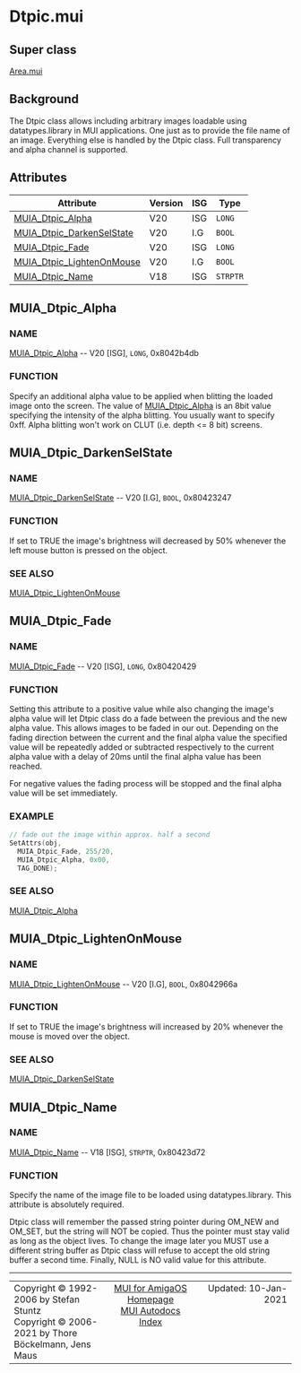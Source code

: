 # Dtpic.mui
## Super class
[Area.mui](MUI_Area.md)
## Background
The Dtpic class allows including arbitrary images loadable using
datatypes.library in MUI applications. One just as to provide the file name
of an image. Everything else is handled by the Dtpic class. Full
transparency and alpha channel is supported.
## Attributes
Attribute|Version|ISG|Type
---------|-------|---|----
[MUIA_Dtpic_Alpha](MUI_Dtpic.md/#MUIA_Dtpic_Alpha)|V20|ISG|`LONG`
[MUIA_Dtpic_DarkenSelState](MUI_Dtpic.md/#MUIA_Dtpic_DarkenSelState)|V20|I.G|`BOOL`
[MUIA_Dtpic_Fade](MUI_Dtpic.md/#MUIA_Dtpic_Fade)|V20|ISG|`LONG`
[MUIA_Dtpic_LightenOnMouse](MUI_Dtpic.md/#MUIA_Dtpic_LightenOnMouse)|V20|I.G|`BOOL`
[MUIA_Dtpic_Name](MUI_Dtpic.md/#MUIA_Dtpic_Name)|V18|ISG|`STRPTR`

## MUIA_Dtpic_Alpha
### NAME
[MUIA_Dtpic_Alpha](MUI_Dtpic.md/#MUIA_Dtpic_Alpha) -- V20 [ISG], `LONG`, 0x8042b4db

### FUNCTION
Specify an additional alpha value to be applied when blitting the loaded
image onto the screen. The value of [MUIA_Dtpic_Alpha](MUI_Dtpic.md/#MUIA_Dtpic_Alpha) is an 8bit value
specifying the intensity of the alpha blitting. You usually want to specify
0xff. Alpha blitting won't work on CLUT (i.e. depth <= 8 bit) screens.

## MUIA_Dtpic_DarkenSelState
### NAME
[MUIA_Dtpic_DarkenSelState](MUI_Dtpic.md/#MUIA_Dtpic_DarkenSelState) -- V20 [I.G], `BOOL`, 0x80423247

### FUNCTION
If set to TRUE the image's brightness will decreased by 50% whenever the
left mouse button is pressed on the object.

### SEE ALSO
[MUIA_Dtpic_LightenOnMouse](MUI_Dtpic.md/#MUIA_Dtpic_LightenOnMouse)

## MUIA_Dtpic_Fade
### NAME
[MUIA_Dtpic_Fade](MUI_Dtpic.md/#MUIA_Dtpic_Fade) -- V20 [ISG], `LONG`, 0x80420429

### FUNCTION
Setting this attribute to a positive value while also changing the image's alpha
value will let Dtpic class do a fade between the previous and the new alpha
value. This allows images to be faded in our out. Depending on the fading
direction between the current and the final alpha value the specified value will
be repeatedly added or subtracted respectively to the current alpha value with a
delay of 20ms until the final alpha value has been reached.

For negative values the fading process will be stopped and the final alpha value
will be set immediately.

### EXAMPLE
```c++
// fade out the image within approx. half a second
SetAttrs(obj,
  MUIA_Dtpic_Fade, 255/20,
  MUIA_Dtpic_Alpha, 0x00,
  TAG_DONE);
```

### SEE ALSO
[MUIA_Dtpic_Alpha](MUI_Dtpic.md/#MUIA_Dtpic_Alpha)

## MUIA_Dtpic_LightenOnMouse
### NAME
[MUIA_Dtpic_LightenOnMouse](MUI_Dtpic.md/#MUIA_Dtpic_LightenOnMouse) -- V20 [I.G], `BOOL`, 0x8042966a

### FUNCTION
If set to TRUE the image's brightness will increased by 20% whenever the
mouse is moved over the object.

### SEE ALSO
[MUIA_Dtpic_DarkenSelState](MUI_Dtpic.md/#MUIA_Dtpic_DarkenSelState)

## MUIA_Dtpic_Name
### NAME
[MUIA_Dtpic_Name](MUI_Dtpic.md/#MUIA_Dtpic_Name) -- V18 [ISG], `STRPTR`, 0x80423d72

### FUNCTION
Specify the name of the image file to be loaded using datatypes.library. This
attribute is absolutely required.

Dtpic class will remember the passed string pointer during OM_NEW and OM_SET,
but the string will NOT be copied. Thus the pointer must stay valid as long as
the object lives. To change the image later you MUST use a different string
buffer as Dtpic class will refuse to accept the old string buffer a second time.
Finally, NULL is NO valid value for this attribute.

----
<table class='compact' style='border: none; border-spacing: 0px; margin: 0px' width='100%'>
<tr>
<td style='text-align: left; vertical-align: top' width='33%'>Copyright &copy 1992-2006 by Stefan Stuntz<br>Copyright &copy 2006-2021 by Thore B&ouml;ckelmann, Jens Maus</TD>
<td style='text-align: center; vertical-align: top' width='33%'>
<a href=http://muidev.de>MUI for AmigaOS Homepage</a><br>
<a href=http://muidev.de/wiki/Documentation>MUI Autodocs Index</a>
</td>
<td style='text-align: right; vertical-align: top' width='33%'>Updated: 10-Jan-2021</td>
</tr>
</table>
